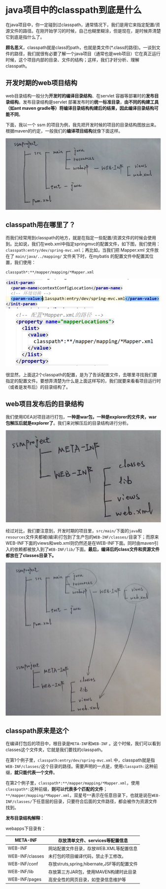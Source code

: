# java项目中的classpath到底是什么

在java项目中，你一定碰到过classpath，通常情况下，我们是用它来指定配置/资源文件的路径。在刚开始学习的时候，自己也糊里糊涂，但是现在，是时候弄清楚它到底是指什么了。

**顾名思义**，classpath就是class的path，也就是类文件(*.class的路径)。一谈到文件的路径，我们就很有必要了解一个java项目（通常也是web项目）它在真正运行时候，这个项目内部的目录、文件的结构；这样，我们才好分析、理解classpath。



## 开发时期的web项目结构

web目录结构一般分为**开发时的编译目录结构**、在servlet 容器等部署时的**发布目录结构**。发布目录结构是servlet 部署发布时的**统一标准目录**，**由不同的构建工具（如ant maven gradle等）将编译目录结构构建后的结果，因此编译目录结构可能不同**。

下面，我以一个 ssm 的项目为例，我先把开发时候的项目的目录结构图放出来。根据maven的约定，一般我们的**编译项目结构**就像下面这样。

![ssm工程项目结构](.\ssm工程项目结构.png)



## classpath用在哪里了？

而我们经常用到classpath的地方，就是在指定一些配置/资源文件的时候会使用到。比如说，我们在web.xml中指定springmvc的配置文件，如下图，我们使用：`classpath:entry/dev/spring-mvc.xml`；再比如，当我们把 Mapper.xml 文件放在了 `main/java/../mapping/` 文件夹下时，在mybatis 的配置文件中配置其位置，我们使用：

```
classpath*:**/mapper/mapping/*Mapper.xml
```

![image-20201215142619930](.\web-xml中配置.png)



很显然，上面这2个classpath的配置，是为了告诉配置文件，去哪里寻找我们要指定的配置文件。要想弄清楚为什么是上面这样写的，我们就要来看看项目运行时（或者是发布后）的目录结构了。



## web项目发布后的目录结构

我们使用IDEA对项目进行打包，**一种是war包，一种是explorer的文件夹，war包解压后就是explorer了**。我们来对解压后的目录结构进行分析。

![war解压后的结构](.\war解压后的结构.png)



经过对比，我们要注意到，开发时期的项目里，`src/main/`下面的`java`和`resources`文件夹都被(编译)打包到了生产包的`WEB-INF/classes/`目录下；而原来WEB-INF下面的views和web.xml则仍然还是在WEB-INF下面。同时由maven引入的依赖都被放入到了`WEB-INF/lib/`下面。**最后，编译后的class文件和资源文件都放在了classes目录下。**



![ssm工程编译前后的目录对应](.\ssm工程编译前后的目录对应.png)



## classpath原来是这个

在编译打包后的项目中，根目录是`META-INF`和`WEB-INF` 。这个时候，我们可以看到classes这个文件夹，它就是我们要找的classpath。

在第1个例子里，`classpath:entry/dev/spring-mvc.xml` 中，classpath就是指`WEB-INF/classes/`这个目录的路径。需要声明的一点是，使用`classpath:`这种前缀，**就只能代表一个文件**。

在第2个例子里，`classpath*:**/mapper/mapping/*Mapper.xml`，使用`classpath*:`这种前缀，**则可以代表多个匹配的文件**；`**/mapper/mapping/*Mapper.xml`，双星号`**`表示在任意目录下，也就是说在`WEB-INF/classes/`下任意层的目录，只要符合后面的文件路径，都会被作为资源文件找到。





**发布目录结构解释**：

webapps下目录有：

| META-INF        | 存放清单文件、services等配置信息            |
| --------------- | ------------------------------------------- |
| WEB-INF         | 网站配置文件目录，存放WEB.XML等配置信息     |
| WEB-INF/classes | 未打包的项目编译代码，禁止手工修改。        |
| WEB-INF/conf    | 存放struts,spring,hibernate,JSF等的配置文件 |
| WEB-INF/lib     | 存放第三方JAR包，使用MAVEN构建时此目录      |
| WEB-INF/pages   | 高安全性的网页目录，如登录信息维护等        |